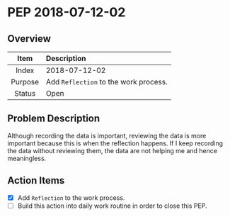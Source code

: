 # PEP 2018-07-12-02

## Overview

| Item | Description |
|:----:|:------------|
| Index | 2018-07-12-02 |
| Purpose | Add `Reflection` to the work process.  |
| Status | Open |

## Problem Description

Although recording the data is important, reviewing the data is more important because this is when the reflection happens. If I keep recording the data without reviewing them, the data are not helping me and hence meaningless.

## Action Items

- [x] Add `Reflection` to the work process.
- [ ] Build this action into daily work routine in order to close this PEP.